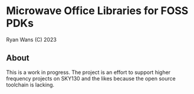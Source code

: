 # Microwave Office Libraries for FOSS PDKs
Ryan Wans (C) 2023

## About
This is a work in progress. The project is an effort to support higher frequency projects on SKY130 and the likes because the open source toolchain is lacking. 
